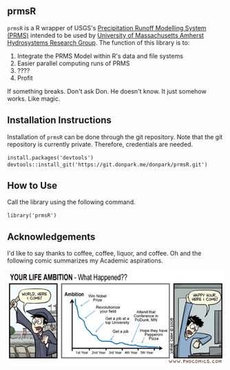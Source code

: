 prmsR
-----

`prmsR` is a R wrapper of USGS's [Precipitation Runoff Modelling System
(PRMS)](https://wwwbrr.cr.usgs.gov/projects/SW_MoWS/PRMS.html) intended
to be used by [University of Massachusetts Amherst Hydrosystems Research
Group](http://blogs.umass.edu/hydrosystems/). The function of this
library is to:

1.  Integrate the PRMS Model within R's data and file systems
2.  Easier parallel computing runs of PRMS
3.  ????
4.  Profit

If something breaks. Don't ask Don. He doesn't know. It just somehow
works. Like magic.

Installation Instructions
-------------------------

Installation of `prmsR` can be done through the git repository. Note
that the git repository is currently private. Therefore, credentials are
needed.

    install.packages('devtools')
    devtools::install_git('https://git.donpark.me/donpark/prmsR.git')

How to Use
----------

Call the library using the following command.

    library('prmsR')

Acknowledgements
----------------

I'd like to say thanks to coffee, coffee, liquor, and coffee. Oh and the
following comic summarizes my Academic aspirations.

![](README_files/mylife.gif)
